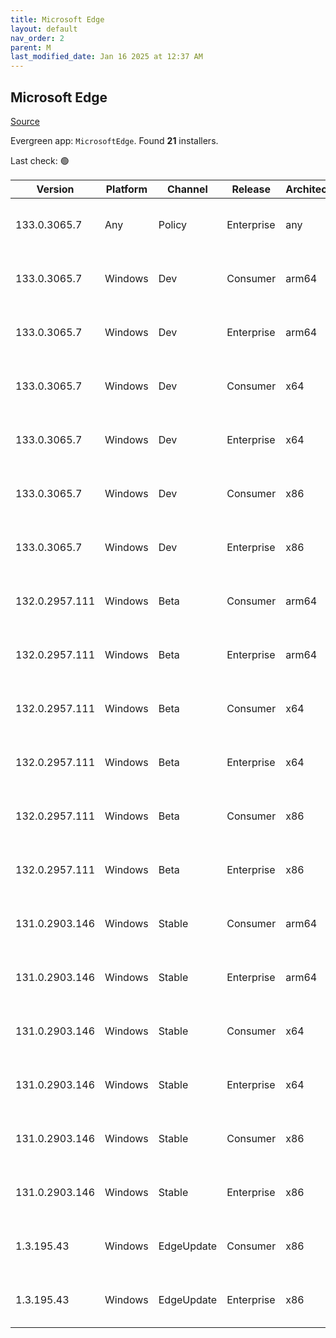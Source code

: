 ```yaml
---
title: Microsoft Edge
layout: default
nav_order: 2
parent: M
last_modified_date: Jan 16 2025 at 12:37 AM
---
```


## Microsoft Edge

[Source](https://www.microsoft.com/edge)

Evergreen app: `MicrosoftEdge`. Found **21** installers.

Last check: 🟢

| Version        | Platform | Channel    | Release    | Architecture | Hash                                                             | URI                                                                                                                                                                                                                                                                                                                      |
| -------------- | -------- | ---------- | ---------- | ------------ | ---------------------------------------------------------------- | ------------------------------------------------------------------------------------------------------------------------------------------------------------------------------------------------------------------------------------------------------------------------------------------------------------------------ |
| 133.0.3065.7   | Any      | Policy     | Enterprise | any          | C75187B97D86159835B007E788A908F83CC6CE317D5A3EDDCBDCE84EE4E67417 | [https://msedge.sf.dl.delivery.mp.microsoft.com/filestreamingservice/files/d90ae9fe-0080-498b-8758-2786fb68ff62/MicrosoftEdgePolicyTemplates.cab](https://msedge.sf.dl.delivery.mp.microsoft.com/filestreamingservice/files/d90ae9fe-0080-498b-8758-2786fb68ff62/MicrosoftEdgePolicyTemplates.cab)                       |
| 133.0.3065.7   | Windows  | Dev        | Consumer   | arm64        | A4CFC4CB0C7BCCB21DED6D2D8A66632BFBCFB533AD796E06B61C39B858A69B5B | [https://msedge.sf.dl.delivery.mp.microsoft.com/filestreamingservice/files/a796d888-358d-48f0-8fd5-1a58a0ad2481/MicrosoftEdgeDevEnterpriseARM64.msi](https://msedge.sf.dl.delivery.mp.microsoft.com/filestreamingservice/files/a796d888-358d-48f0-8fd5-1a58a0ad2481/MicrosoftEdgeDevEnterpriseARM64.msi)                 |
| 133.0.3065.7   | Windows  | Dev        | Enterprise | arm64        | A4CFC4CB0C7BCCB21DED6D2D8A66632BFBCFB533AD796E06B61C39B858A69B5B | [https://msedge.sf.dl.delivery.mp.microsoft.com/filestreamingservice/files/a796d888-358d-48f0-8fd5-1a58a0ad2481/MicrosoftEdgeDevEnterpriseARM64.msi](https://msedge.sf.dl.delivery.mp.microsoft.com/filestreamingservice/files/a796d888-358d-48f0-8fd5-1a58a0ad2481/MicrosoftEdgeDevEnterpriseARM64.msi)                 |
| 133.0.3065.7   | Windows  | Dev        | Consumer   | x64          | D4956E17E07E8631671D23A719DC74D5D1ABC49F306E4B4230A683EEC12A7229 | [https://msedge.sf.dl.delivery.mp.microsoft.com/filestreamingservice/files/d959dea1-adb7-462e-ac0b-478e7e19dae4/MicrosoftEdgeDevEnterpriseX64.msi](https://msedge.sf.dl.delivery.mp.microsoft.com/filestreamingservice/files/d959dea1-adb7-462e-ac0b-478e7e19dae4/MicrosoftEdgeDevEnterpriseX64.msi)                     |
| 133.0.3065.7   | Windows  | Dev        | Enterprise | x64          | D4956E17E07E8631671D23A719DC74D5D1ABC49F306E4B4230A683EEC12A7229 | [https://msedge.sf.dl.delivery.mp.microsoft.com/filestreamingservice/files/d959dea1-adb7-462e-ac0b-478e7e19dae4/MicrosoftEdgeDevEnterpriseX64.msi](https://msedge.sf.dl.delivery.mp.microsoft.com/filestreamingservice/files/d959dea1-adb7-462e-ac0b-478e7e19dae4/MicrosoftEdgeDevEnterpriseX64.msi)                     |
| 133.0.3065.7   | Windows  | Dev        | Consumer   | x86          | F450752E994A5D83536F89FB5DECD10E90066B3B52AEE4FE714E0590782FE9E3 | [https://msedge.sf.dl.delivery.mp.microsoft.com/filestreamingservice/files/bf955b3d-0cac-434d-9010-a08262cf64f7/MicrosoftEdgeDevEnterpriseX86.msi](https://msedge.sf.dl.delivery.mp.microsoft.com/filestreamingservice/files/bf955b3d-0cac-434d-9010-a08262cf64f7/MicrosoftEdgeDevEnterpriseX86.msi)                     |
| 133.0.3065.7   | Windows  | Dev        | Enterprise | x86          | F450752E994A5D83536F89FB5DECD10E90066B3B52AEE4FE714E0590782FE9E3 | [https://msedge.sf.dl.delivery.mp.microsoft.com/filestreamingservice/files/bf955b3d-0cac-434d-9010-a08262cf64f7/MicrosoftEdgeDevEnterpriseX86.msi](https://msedge.sf.dl.delivery.mp.microsoft.com/filestreamingservice/files/bf955b3d-0cac-434d-9010-a08262cf64f7/MicrosoftEdgeDevEnterpriseX86.msi)                     |
| 132.0.2957.111 | Windows  | Beta       | Consumer   | arm64        | 549760020B34A7DB34D0015CA4B9C739C407CAF2CE9CA3D353FA871097D2B7AC | [https://msedge.sf.dl.delivery.mp.microsoft.com/filestreamingservice/files/103b1066-1eda-4d1e-978e-d72b4f647b24/MicrosoftEdgeBetaEnterpriseARM64.msi](https://msedge.sf.dl.delivery.mp.microsoft.com/filestreamingservice/files/103b1066-1eda-4d1e-978e-d72b4f647b24/MicrosoftEdgeBetaEnterpriseARM64.msi)               |
| 132.0.2957.111 | Windows  | Beta       | Enterprise | arm64        | 549760020B34A7DB34D0015CA4B9C739C407CAF2CE9CA3D353FA871097D2B7AC | [https://msedge.sf.dl.delivery.mp.microsoft.com/filestreamingservice/files/103b1066-1eda-4d1e-978e-d72b4f647b24/MicrosoftEdgeBetaEnterpriseARM64.msi](https://msedge.sf.dl.delivery.mp.microsoft.com/filestreamingservice/files/103b1066-1eda-4d1e-978e-d72b4f647b24/MicrosoftEdgeBetaEnterpriseARM64.msi)               |
| 132.0.2957.111 | Windows  | Beta       | Consumer   | x64          | 249325B9A69668561C220A8E97A4B6F0F10CAC81722B7182EAFAF7E9ECD37B6F | [https://msedge.sf.dl.delivery.mp.microsoft.com/filestreamingservice/files/8d965fdc-db77-4242-b455-4be91afa1b8d/MicrosoftEdgeBetaEnterpriseX64.msi](https://msedge.sf.dl.delivery.mp.microsoft.com/filestreamingservice/files/8d965fdc-db77-4242-b455-4be91afa1b8d/MicrosoftEdgeBetaEnterpriseX64.msi)                   |
| 132.0.2957.111 | Windows  | Beta       | Enterprise | x64          | 249325B9A69668561C220A8E97A4B6F0F10CAC81722B7182EAFAF7E9ECD37B6F | [https://msedge.sf.dl.delivery.mp.microsoft.com/filestreamingservice/files/8d965fdc-db77-4242-b455-4be91afa1b8d/MicrosoftEdgeBetaEnterpriseX64.msi](https://msedge.sf.dl.delivery.mp.microsoft.com/filestreamingservice/files/8d965fdc-db77-4242-b455-4be91afa1b8d/MicrosoftEdgeBetaEnterpriseX64.msi)                   |
| 132.0.2957.111 | Windows  | Beta       | Consumer   | x86          | 68F04F8D6C30D2F3A3310F9ED0D6D7A89CD1BAEDFF11D00FEB545E7D0A5AC95F | [https://msedge.sf.dl.delivery.mp.microsoft.com/filestreamingservice/files/4d3ad7d4-3cdc-49e3-8ef3-706854390fe8/MicrosoftEdgeBetaEnterpriseX86.msi](https://msedge.sf.dl.delivery.mp.microsoft.com/filestreamingservice/files/4d3ad7d4-3cdc-49e3-8ef3-706854390fe8/MicrosoftEdgeBetaEnterpriseX86.msi)                   |
| 132.0.2957.111 | Windows  | Beta       | Enterprise | x86          | 68F04F8D6C30D2F3A3310F9ED0D6D7A89CD1BAEDFF11D00FEB545E7D0A5AC95F | [https://msedge.sf.dl.delivery.mp.microsoft.com/filestreamingservice/files/4d3ad7d4-3cdc-49e3-8ef3-706854390fe8/MicrosoftEdgeBetaEnterpriseX86.msi](https://msedge.sf.dl.delivery.mp.microsoft.com/filestreamingservice/files/4d3ad7d4-3cdc-49e3-8ef3-706854390fe8/MicrosoftEdgeBetaEnterpriseX86.msi)                   |
| 131.0.2903.146 | Windows  | Stable     | Consumer   | arm64        | FD21C0E935202AF696CAAB8F704F76522CB7AB863E4F77EACE02175256BAF942 | [https://msedge.sf.dl.delivery.mp.microsoft.com/filestreamingservice/files/4d20f04b-535f-44c8-ad02-5560e4df4c4c/MicrosoftEdgeEnterpriseARM64.msi](https://msedge.sf.dl.delivery.mp.microsoft.com/filestreamingservice/files/4d20f04b-535f-44c8-ad02-5560e4df4c4c/MicrosoftEdgeEnterpriseARM64.msi)                       |
| 131.0.2903.146 | Windows  | Stable     | Enterprise | arm64        | FD21C0E935202AF696CAAB8F704F76522CB7AB863E4F77EACE02175256BAF942 | [https://msedge.sf.dl.delivery.mp.microsoft.com/filestreamingservice/files/4d20f04b-535f-44c8-ad02-5560e4df4c4c/MicrosoftEdgeEnterpriseARM64.msi](https://msedge.sf.dl.delivery.mp.microsoft.com/filestreamingservice/files/4d20f04b-535f-44c8-ad02-5560e4df4c4c/MicrosoftEdgeEnterpriseARM64.msi)                       |
| 131.0.2903.146 | Windows  | Stable     | Consumer   | x64          | 4CB2EB9A66BB16A0E9A3FFC05123A1759B266547438C02AF2725B0B5F4CE8523 | [https://msedge.sf.dl.delivery.mp.microsoft.com/filestreamingservice/files/c2a6f7b7-2550-4b5b-a9e5-fa3b7f4ddb32/MicrosoftEdgeEnterpriseX64.msi](https://msedge.sf.dl.delivery.mp.microsoft.com/filestreamingservice/files/c2a6f7b7-2550-4b5b-a9e5-fa3b7f4ddb32/MicrosoftEdgeEnterpriseX64.msi)                           |
| 131.0.2903.146 | Windows  | Stable     | Enterprise | x64          | 4CB2EB9A66BB16A0E9A3FFC05123A1759B266547438C02AF2725B0B5F4CE8523 | [https://msedge.sf.dl.delivery.mp.microsoft.com/filestreamingservice/files/c2a6f7b7-2550-4b5b-a9e5-fa3b7f4ddb32/MicrosoftEdgeEnterpriseX64.msi](https://msedge.sf.dl.delivery.mp.microsoft.com/filestreamingservice/files/c2a6f7b7-2550-4b5b-a9e5-fa3b7f4ddb32/MicrosoftEdgeEnterpriseX64.msi)                           |
| 131.0.2903.146 | Windows  | Stable     | Consumer   | x86          | 1E5D41B892843B7060924F812968943AF5E12D25ADCCD8F89C71636E86BA18DC | [https://msedge.sf.dl.delivery.mp.microsoft.com/filestreamingservice/files/81ba60f7-55d2-4050-9eae-4cd7c98f65c4/MicrosoftEdgeEnterpriseX86.msi](https://msedge.sf.dl.delivery.mp.microsoft.com/filestreamingservice/files/81ba60f7-55d2-4050-9eae-4cd7c98f65c4/MicrosoftEdgeEnterpriseX86.msi)                           |
| 131.0.2903.146 | Windows  | Stable     | Enterprise | x86          | 1E5D41B892843B7060924F812968943AF5E12D25ADCCD8F89C71636E86BA18DC | [https://msedge.sf.dl.delivery.mp.microsoft.com/filestreamingservice/files/81ba60f7-55d2-4050-9eae-4cd7c98f65c4/MicrosoftEdgeEnterpriseX86.msi](https://msedge.sf.dl.delivery.mp.microsoft.com/filestreamingservice/files/81ba60f7-55d2-4050-9eae-4cd7c98f65c4/MicrosoftEdgeEnterpriseX86.msi)                           |
| 1.3.195.43     | Windows  | EdgeUpdate | Consumer   | x86          | DAC76CE6445BAEAE894875C114C76F95507539CB32A581F152B6F4ED4FF43819 | [https://msedge.sf.dl.delivery.mp.microsoft.com/filestreamingservice/files/ff8e6bca-29e7-4bac-a944-15bc3997888f/MicrosoftEdgeUpdateSetup_X86_1.3.195.43.exe](https://msedge.sf.dl.delivery.mp.microsoft.com/filestreamingservice/files/ff8e6bca-29e7-4bac-a944-15bc3997888f/MicrosoftEdgeUpdateSetup_X86_1.3.195.43.exe) |
| 1.3.195.43     | Windows  | EdgeUpdate | Enterprise | x86          | DAC76CE6445BAEAE894875C114C76F95507539CB32A581F152B6F4ED4FF43819 | [https://msedge.sf.dl.delivery.mp.microsoft.com/filestreamingservice/files/ff8e6bca-29e7-4bac-a944-15bc3997888f/MicrosoftEdgeUpdateSetup_X86_1.3.195.43.exe](https://msedge.sf.dl.delivery.mp.microsoft.com/filestreamingservice/files/ff8e6bca-29e7-4bac-a944-15bc3997888f/MicrosoftEdgeUpdateSetup_X86_1.3.195.43.exe) |
